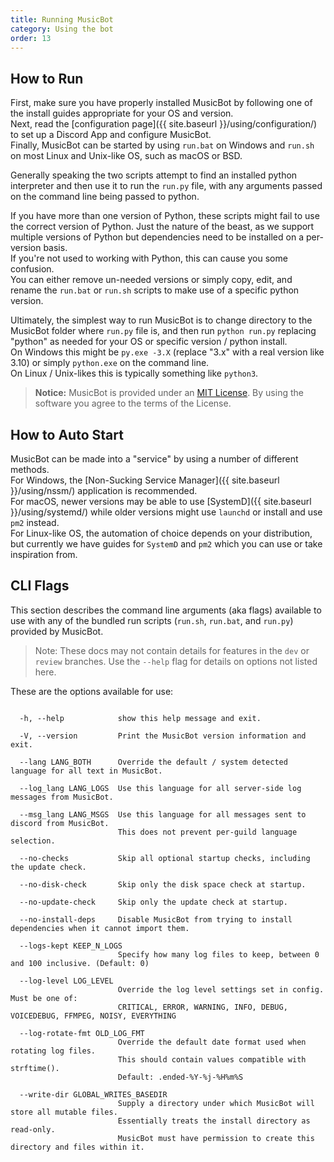 ```yaml
---
title: Running MusicBot
category: Using the bot
order: 13
---
```


## How to Run

First, make sure you have properly installed MusicBot by following one of the install 
guides appropriate for your OS and version.  
Next, read the [configuration page]({{ site.baseurl }}/using/configuration/) to 
set up a Discord App and configure MusicBot.  
Finally, MusicBot can be started by using `run.bat` on Windows and `run.sh` on most 
Linux and Unix-like OS, such as macOS or BSD.  

Generally speaking the two scripts attempt to find an installed python interpreter 
and then use it to run the `run.py` file, with any arguments passed on the command 
line being passed to python.  

If you have more than one version of Python, these scripts might fail to use the 
correct version of Python.  Just the nature of the beast, as we support multiple 
versions of Python but dependencies need to be installed on a per-version basis.  
If you're not used to working with Python, this can cause you some confusion.  
You can either remove un-needed versions or simply copy, edit, and rename 
the `run.bat` or `run.sh` scripts to make use of a specific python version.  

Ultimately, the simplest way to run MusicBot is to change directory to the MusicBot 
folder where `run.py` file is, and then run `python run.py` replacing "python" as needed 
for your OS or specific version / python install.  
On Windows this might be `py.exe -3.X` (replace "3.x" with a real version like 3.10) 
or simply `python.exe` on the command line.  
On Linux / Unix-likes this is typically something like `python3`.  

> **Notice:** MusicBot is provided under an [MIT License](https://github.com/Just-Some-Bots/MusicBot/blob/master/LICENSE). By using the software you agree to the terms of the License. 

## How to Auto Start

MusicBot can be made into a "service" by using a number of different methods.  
For Windows, the [Non-Sucking Service Manager]({{ site.baseurl }}/using/nssm/) application is recommended.  
For macOS, newer versions may be able to use [SystemD]({{ site.baseurl }}/using/systemd/) while older versions might use `launchd` or install and use `pm2` instead.  
For Linux-like OS, the automation of choice depends on your distribution, but currently we have guides for `SystemD` and `pm2` which you can use or take inspiration from.

## CLI Flags <a name="flags"></a>  

This section describes the command line arguments (aka flags) available to use with 
any of the bundled run scripts (`run.sh`, `run.bat`, and `run.py`) provided by MusicBot.  

> Note: These docs may not contain details for features in the `dev` or `review` branches.  Use the `--help` flag for details on options not listed here.

These are the options available for use:
```text

  -h, --help            show this help message and exit.

  -V, --version         Print the MusicBot version information and exit.

  --lang LANG_BOTH      Override the default / system detected language for all text in MusicBot.

  --log_lang LANG_LOGS  Use this language for all server-side log messages from MusicBot.

  --msg_lang LANG_MSGS  Use this language for all messages sent to discord from MusicBot.
                        This does not prevent per-guild language selection.

  --no-checks           Skip all optional startup checks, including the update check.

  --no-disk-check       Skip only the disk space check at startup.

  --no-update-check     Skip only the update check at startup.

  --no-install-deps     Disable MusicBot from trying to install dependencies when it cannot import them.

  --logs-kept KEEP_N_LOGS
                        Specify how many log files to keep, between 0 and 100 inclusive. (Default: 0)

  --log-level LOG_LEVEL
                        Override the log level settings set in config. Must be one of: 
                        CRITICAL, ERROR, WARNING, INFO, DEBUG, VOICEDEBUG, FFMPEG, NOISY, EVERYTHING

  --log-rotate-fmt OLD_LOG_FMT
                        Override the default date format used when rotating log files. 
                        This should contain values compatible with strftime().
                        Default: .ended-%Y-%j-%H%m%S 

  --write-dir GLOBAL_WRITES_BASEDIR
                        Supply a directory under which MusicBot will store all mutable files.  
                        Essentially treats the install directory as read-only.  
                        MusicBot must have permission to create this directory and files within it.

```
